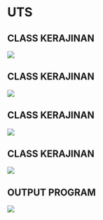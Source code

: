 # UTS
## CLASS KERAJINAN
<img src="image/1.png" />

## CLASS KERAJINAN
<img src="image/2.png" />

## CLASS KERAJINAN
<img src="image/3.png" />

## CLASS KERAJINAN
<img src="image/4.png" />

## OUTPUT PROGRAM
<img src="image/O.png" />
